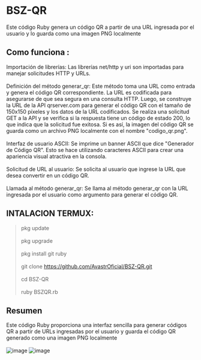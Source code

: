 # BSZ-QR
Este código Ruby genera un código QR a partir de una URL ingresada por el usuario y lo guarda como una imagen PNG localmente

## Como funciona :
Importación de librerías: Las librerías net/http y uri son importadas para manejar solicitudes HTTP y URLs.
<br></br>
Definición del método generar_qr: Este método toma una URL como entrada y genera el código QR correspondiente. La URL es codificada para asegurarse de que sea segura en una consulta HTTP. Luego, se construye la URL de la API qrserver.com para generar el código QR con el tamaño de 150x150 píxeles y los datos de la URL codificados. Se realiza una solicitud GET a la API y se verifica si la respuesta tiene un código de estado 200, lo que indica que la solicitud fue exitosa. Si es así, la imagen del código QR se guarda como un archivo PNG localmente con el nombre "codigo_qr.png".
<br></br>
Interfaz de usuario ASCII: Se imprime un banner ASCII que dice "Generador de Código QR". Esto se hace utilizando caracteres ASCII para crear una apariencia visual atractiva en la consola.
<br></br>
Solicitud de URL al usuario: Se solicita al usuario que ingrese la URL que desea convertir en un código QR.
<br></br>
Llamada al método generar_qr: Se llama al método generar_qr con la URL ingresada por el usuario como argumento para generar el código QR.

## INTALACION TERMUX: 
> pkg update
<br></br>
> pkg upgrade
<br></br>
> pkg install git ruby
<br></br>
> git clone https://github.com/AvastrOficial/BSZ-QR.git
<br></br>
> cd BSZ-QR
<br></br>
> ruby BSZQR.rb

## Resumen
Este código Ruby proporciona una interfaz sencilla para generar códigos QR a partir de URLs ingresadas por el usuario y guarda el código QR generado como una imagen PNG localmente
<br></br>
![image](https://github.com/AvastrOficial/BSZ-QR/assets/91764815/879ae0d8-65e9-4133-8ee2-137fb9e1c66b)
![image](https://github.com/AvastrOficial/BSZ-QR/assets/91764815/789dd0f7-597c-4fdd-a81d-a715ddb6fe5e)
